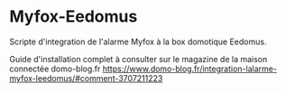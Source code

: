 # Myfox-Eedomus
Scripte d'integration de l'alarme Myfox à la box domotique Eedomus.

Guide d'installation complet à consulter sur le magazine de la maison connectée domo-blog.fr https://www.domo-blog.fr/integration-lalarme-myfox-leedomus/#comment-3707211223
